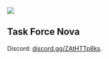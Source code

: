 <a href="[https://www.textualize.io](https://discord.gg/ZAtHTTp8ks)">
<picture>
<!--   <source media="(prefers-color-scheme: dark)" srcset="https://github.com/Task-Force-Nova/.github/assets/162037590/d274069b-17b4-4ca4-ad07-21fc51310c1e"> -->
  <img src="https://github.com/Task-Force-Nova/.github/assets/162037590/d274069b-17b4-4ca4-ad07-21fc51310c1e">
</picture>
</a>



## Task Force Nova

Discord: [discord.gg/ZAtHTTp8ks](https://discord.gg/ZAtHTTp8ks).
